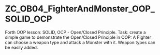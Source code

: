 # ZC_OB04_FighterAndMonster_OOP_SOLID_OCP
Forth OOP lesson: SOLID, OCP - Open/Closed Principle. Task: create a simple game to demonstrate the Open/Closed Principle in OOP: A Fighter can choose a weapon type and attack a Monster with it. Weapon types can be easily added.
